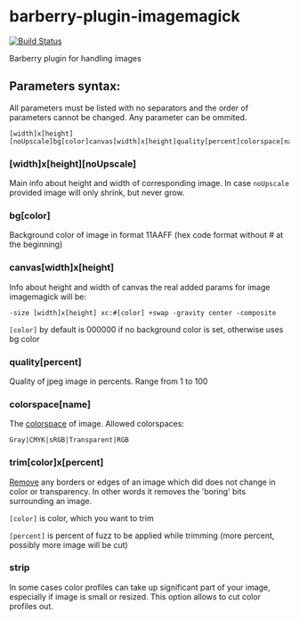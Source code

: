 barberry-plugin-imagemagick
==========================

[![Build Status](https://travis-ci.org/Magomogo/barberry-plugin-imagemagick.svg?branch=master)](https://travis-ci.org/Magomogo/barberry-plugin-imagemagick)

Barberry plugin for handling images

Parameters syntax:
-----------------

All parameters must be listed with no separators and the order of parameters cannot be changed.
Any parameter can be ommited.

    [width]x[height][noUpscale]bg[color]canvas[width]x[height]quality[percent]colorspace[name]strip

### [width]x[height][noUpscale]

Main info about height and width of corresponding image. In case `noUpscale` provided image will only shrink, but never grow.

### bg[color]

Background color of image in format 11AAFF (hex code format without # at the beginning)

### canvas[width]x[height]

Info about height and width of canvas
the real added params for image imagemagick will be:

    -size [width]x[height] xc:#[color] +swap -gravity center -composite

`[color]` by default is 000000 if no background color is set, otherwise uses bg color

### quality[percent]

Quality of jpeg image in percents. Range from 1 to 100

### colorspace[name]

The [colorspace](http://www.imagemagick.org/script/command-line-options.php#colorspace "imagemagick docs") of image.
Allowed colorspaces:

    Gray|CMYK|sRGB|Transparent|RGB

### trim[color]x[percent]

[Remove](http://www.imagemagick.org/Usage/crop/#trim "imagemagick docs") any borders or edges of an image 
which did does not change in color or transparency.
In other words it removes the 'boring' bits surrounding an image.

`[color]` is color, which you want to trim

`[percent]` is percent of fuzz to be applied while trimming (more percent, possibly more image will be cut)

### strip

In some cases color profiles can take up significant part of your image, especially if image is small or resized. This option allows to cut color profiles out.
